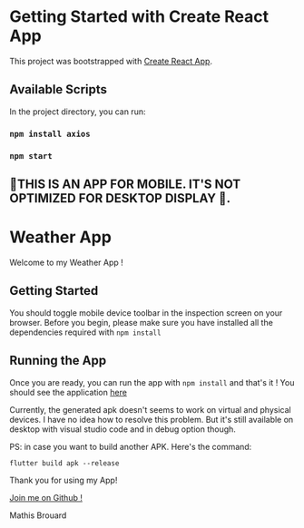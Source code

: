 # Getting Started with Create React App

This project was bootstrapped with [Create React App](https://github.com/facebook/create-react-app).

## Available Scripts

In the project directory, you can run:

### `npm install axios`

### `npm start`

## 🚧THIS IS AN APP FOR MOBILE. IT'S NOT OPTIMIZED FOR DESKTOP DISPLAY 🚧.

# Weather App

Welcome to my Weather App !

## Getting Started




You should toggle mobile device toolbar in the inspection screen on your browser.
Before you begin, please make sure you have installed all the dependencies required with `npm install`


## Running the App

Once you are ready, you can run the app with `npm install` and that's it ! You should see the application [here](http://localhost:3000)

Currently, the generated apk doesn't seems to work on virtual and physical devices. I have no idea how to resolve this problem.
But it's still available on desktop with visual studio code and in debug option though.


PS: in case you want to build another APK. Here's the command:

    flutter build apk --release

Thank you for using my App!

[Join me on Github !](https://github.com/MathisBrou)

Mathis Brouard